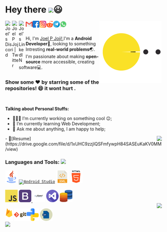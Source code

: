 # Hey there <img src="https://media.giphy.com/media/hvRJCLFzcasrR4ia7z/giphy.gif" width="50px">:smiley:
<img align="right" src="https://github.com/joelpjoji/joelpjoji/blob/main/Icons/pacman.svg?sanitize=true" width="200" height="200" width="500" height="320" />

<a href="https://discord.com/channels/@joeykuttan#6661">
  <img align="left" alt="Joel's Discord" width="22px" src="https://raw.githubusercontent.com/peterthehan/peterthehan/master/assets/discord.svg" />
</a>
<a href="https://twitter.com/joelpjoji">
  <img align="left" alt="Joel P Joji | Twitter" width="22px" src="https://raw.githubusercontent.com/peterthehan/peterthehan/master/assets/twitter.svg" />
</a>
<a href="https://www.linkedin.com/in/joel-p-joji-5aa9b0172">
  <img align="left" alt="Joel's LinkedIN" width="22px" src="https://raw.githubusercontent.com/peterthehan/peterthehan/master/assets/linkedin.svg" />
</a>
<a href="mailto:joelpjoji1222@gmail.com">
  <img align="left" alt="Joel's Mail" width="22px" src="https://github.com/joelpjoji/joelpjoji/blob/main/Icons/gmail.svg" />
</a>
<a href="https://www.facebook.com/joel.pjoji.1/">
  <img align="left" alt="Joel's Facebook" width="22px" src="https://github.com/joelpjoji/joelpjoji/blob/main/Icons/facebook.svg" />
</a>
<a href="https://www.instagram.com/joeykuttan_/">
  <img align="left" alt="Joel's Instagram" width="22px" src="https://github.com/joelpjoji/joelpjoji/blob/main/Icons/instagram.svg" />
</a>
<a href="https://www.reddit.com/user/Medical-Log-3245">
  <img align="left" alt="Joel's Reddit" width="22px" src="https://github.com/joelpjoji/joelpjoji/blob/main/Icons/reddit.svg" />
</a>
<a href="https://t.me/joelpjoji">
  <img align="left" alt="Joel's Telegram" width="22px" src="https://github.com/joelpjoji/joelpjoji/blob/main/Icons/telegram.svg" />
</a>
<a href="https://wa.me/qr/GRP5KBM4H7EXG1">
  <img align="left" alt="Joel's WhatsApp" width="22px" src=https://github.com/joelpjoji/joelpjoji/blob/main/Icons/whatsapp.svg />
</a>
<br />
<br />

Hi, I'm [Joel P Joji!](https://www.joelpjoji.com),I'm a **Android Developer**:iphone:, looking to something Intresting **real-world problems**:earth_asia:. 
I'm passionate about making **open-source** more accessible, creating software:computer:.
### Show some ❤️ by starring some of the repositories! :smile: it wont hurt .

 
<br />

**Talking about Personal Stuffs:**

- 👨🏽‍💻 I’m currently working on something cool :wink:;
- 🌱 I’m currently learning Web Development; 
- 💬 Ask me about anything, I am happy to help;
 <a href="https://github.com/anuraghazra/github-readme-stats">
  <img align="right" src="https://github-readme-stats.vercel.app/api/top-langs/?username=joelpjoji&langs_count=8" />
</a>
- 📝[Resume](https://drive.google.com/file/d/1xUHC9zzjIQSFmfywpH84SASEuKaKV0MM/view)

 ### Languages and Tools: <img src="https://media.giphy.com/media/WUlplcMpOCEmTGBtBW/giphy.gif" width="30">
<p> <!-- GitHub README Stats -->

  </a>
 <!-- icons -->
<code><a href = "https://www.java.com/en/"><img height="40" src="https://github.com/joelpjoji/joelpjoji/blob/main/Icons/java.svg" alt="Java"></a></code>
<code><a href = "https://developer.android.com/studio"><img height="40" src="https://upload.wikimedia.org/wikipedia/commons/thumb/3/34/Android_Studio_icon.svg/512px-Android_Studio_icon.svg.png" alt="Android Studio"></a></code>
<code><img height="40" src="https://github.com/joelpjoji/joelpjoji/blob/main/Icons/xml.svg" alt="XML"></code>
<code><a href = "https://developer.mozilla.org/en-US/docs/Web/Guide/HTML/HTML5"><img height="40" src="https://github.com/joelpjoji/joelpjoji/blob/main/Icons/html-5.svg"></code>
<br/><br/>
  <code><a href = "https://developer.mozilla.org/en-US/docs/Web/JavaScript"><img height="40" src="https://raw.githubusercontent.com/github/explore/80688e429a7d4ef2fca1e82350fe8e3517d3494d/topics/javascript/javascript.png"></a></code>
<code><a href = "https://getbootstrap.com/"><img height="40" src="https://raw.githubusercontent.com/github/explore/80688e429a7d4ef2fca1e82350fe8e3517d3494d/topics/bootstrap/bootstrap.png"></code> 
<code><a href = "https://jquery.com/"><img height="40" src="https://raw.githubusercontent.com/github/explore/80688e429a7d4ef2fca1e82350fe8e3517d3494d/topics/jquery/jquery.png"></a></code> 
<code><a href = "https://code.visualstudio.com/"><img height="40" src="https://github.com/joelpjoji/joelpjoji/blob/main/Icons/visual-studio.svg"></a></code>
<code><a href = "https://www.w3schools.com/sql/"><img height="40" src="https://github.com/joelpjoji/joelpjoji/blob/main/Icons/databases.svg"></a></code>
<br/><a href="https://github.com/anuraghazra/github-readme-stats">
  <img align="right" src="https://github-readme-stats.vercel.app/api?username=joelpjoji&show_icons=true" />
</a><br/>
  <code><a href = "https://firebase.google.com/"><img height="40" src="https://github.com/joelpjoji/joelpjoji/blob/main/Icons/firebase.svg"></a></code>
<code><a href = "https://git-scm.com/"><img height="40" src="https://raw.githubusercontent.com/github/explore/80688e429a7d4ef2fca1e82350fe8e3517d3494d/topics/git/git.png"></a></code><code><a href = "https://www.python.org/"><img height="40" src="https://github.com/joelpjoji/joelpjoji/blob/main/Icons/python.svg"></a></code>
<code><img height="40" src="https://github.com/joelpjoji/joelpjoji/blob/main/Icons/cpp.svg" alt="C Language"></a></code>
<code><a href = "https://www.adobe.com/in/products/illustrator.html">
<img height="40" src="https://upload.wikimedia.org/wikipedia/commons/thumb/f/fb/Adobe_Illustrator_CC_icon.svg/616px-Adobe_Illustrator_CC_icon.svg.png"></a></code>

<br />
</p>
